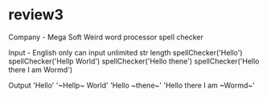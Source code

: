 # review3

Company - Mega Soft Weird
word processor
spell checker

Input - English only
can input unlimited str length
spellChecker('Hello')
spellChecker('Hellp World')
spellChecker('Hello thene')
spellChecker('Hello there I am Wormd')

Output 
'Hello'
'~Hellp~  World'
'Hello ~thene~'
'Hello there I am ~Wormd~'